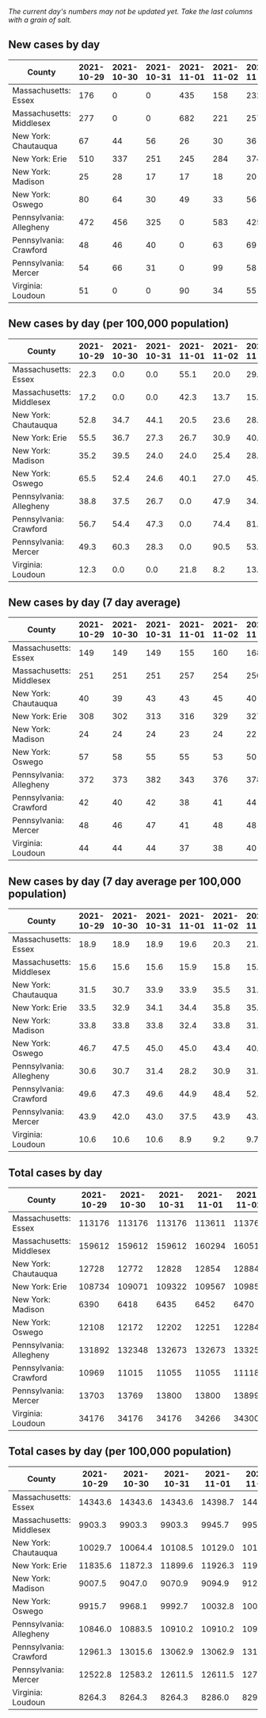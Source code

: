 _The current day's numbers may not be updated yet. Take the last columns with a grain of salt._
## New cases by day

| County | 2021-10-29 | 2021-10-30 | 2021-10-31 | 2021-11-01 | 2021-11-02 | 2021-11-03 | 2021-11-04 |
| --- | --- | --- | --- | --- | --- | --- | --- |
| Massachusetts: Essex | 176 | 0 | 0 | 435 | 158 | 232 |  |
| Massachusetts: Middlesex | 277 | 0 | 0 | 682 | 221 | 257 |  |
| New York: Chautauqua | 67 | 44 | 56 | 26 | 30 | 36 |  |
| New York: Erie | 510 | 337 | 251 | 245 | 284 | 374 |  |
| New York: Madison | 25 | 28 | 17 | 17 | 18 | 20 |  |
| New York: Oswego | 80 | 64 | 30 | 49 | 33 | 56 |  |
| Pennsylvania: Allegheny | 472 | 456 | 325 | 0 | 583 | 425 | 465 |
| Pennsylvania: Crawford | 48 | 46 | 40 | 0 | 63 | 69 | 54 |
| Pennsylvania: Mercer | 54 | 66 | 31 | 0 | 99 | 58 | 57 |
| Virginia: Loudoun | 51 | 0 | 0 | 90 | 34 | 55 | 53 |

## New cases by day (per 100,000 population)

| County | 2021-10-29 | 2021-10-30 | 2021-10-31 | 2021-11-01 | 2021-11-02 | 2021-11-03 | 2021-11-04 |
| --- | --- | --- | --- | --- | --- | --- | --- |
| Massachusetts: Essex | 22.3 | 0.0 | 0.0 | 55.1 | 20.0 | 29.4 |  |
| Massachusetts: Middlesex | 17.2 | 0.0 | 0.0 | 42.3 | 13.7 | 15.9 |  |
| New York: Chautauqua | 52.8 | 34.7 | 44.1 | 20.5 | 23.6 | 28.4 |  |
| New York: Erie | 55.5 | 36.7 | 27.3 | 26.7 | 30.9 | 40.7 |  |
| New York: Madison | 35.2 | 39.5 | 24.0 | 24.0 | 25.4 | 28.2 |  |
| New York: Oswego | 65.5 | 52.4 | 24.6 | 40.1 | 27.0 | 45.9 |  |
| Pennsylvania: Allegheny | 38.8 | 37.5 | 26.7 | 0.0 | 47.9 | 34.9 | 38.2 |
| Pennsylvania: Crawford | 56.7 | 54.4 | 47.3 | 0.0 | 74.4 | 81.5 | 63.8 |
| Pennsylvania: Mercer | 49.3 | 60.3 | 28.3 | 0.0 | 90.5 | 53.0 | 52.1 |
| Virginia: Loudoun | 12.3 | 0.0 | 0.0 | 21.8 | 8.2 | 13.3 | 12.8 |

## New cases by day (7 day average)

| County | 2021-10-29 | 2021-10-30 | 2021-10-31 | 2021-11-01 | 2021-11-02 | 2021-11-03 | 2021-11-04 |
| --- | --- | --- | --- | --- | --- | --- | --- |
| Massachusetts: Essex | 149 | 149 | 149 | 155 | 160 | 168 |  |
| Massachusetts: Middlesex | 251 | 251 | 251 | 257 | 254 | 250 |  |
| New York: Chautauqua | 40 | 39 | 43 | 43 | 45 | 40 |  |
| New York: Erie | 308 | 302 | 313 | 316 | 329 | 327 |  |
| New York: Madison | 24 | 24 | 24 | 23 | 24 | 22 |  |
| New York: Oswego | 57 | 58 | 55 | 55 | 53 | 50 |  |
| Pennsylvania: Allegheny | 372 | 373 | 382 | 343 | 376 | 378 | 389 |
| Pennsylvania: Crawford | 42 | 40 | 42 | 38 | 41 | 44 | 46 |
| Pennsylvania: Mercer | 48 | 46 | 47 | 41 | 48 | 48 | 52 |
| Virginia: Loudoun | 44 | 44 | 44 | 37 | 38 | 40 | 40 |

## New cases by day (7 day average per 100,000 population)

| County | 2021-10-29 | 2021-10-30 | 2021-10-31 | 2021-11-01 | 2021-11-02 | 2021-11-03 | 2021-11-04 |
| --- | --- | --- | --- | --- | --- | --- | --- |
| Massachusetts: Essex | 18.9 | 18.9 | 18.9 | 19.6 | 20.3 | 21.3 |  |
| Massachusetts: Middlesex | 15.6 | 15.6 | 15.6 | 15.9 | 15.8 | 15.5 |  |
| New York: Chautauqua | 31.5 | 30.7 | 33.9 | 33.9 | 35.5 | 31.5 |  |
| New York: Erie | 33.5 | 32.9 | 34.1 | 34.4 | 35.8 | 35.6 |  |
| New York: Madison | 33.8 | 33.8 | 33.8 | 32.4 | 33.8 | 31.0 |  |
| New York: Oswego | 46.7 | 47.5 | 45.0 | 45.0 | 43.4 | 40.9 |  |
| Pennsylvania: Allegheny | 30.6 | 30.7 | 31.4 | 28.2 | 30.9 | 31.1 | 32.0 |
| Pennsylvania: Crawford | 49.6 | 47.3 | 49.6 | 44.9 | 48.4 | 52.0 | 54.4 |
| Pennsylvania: Mercer | 43.9 | 42.0 | 43.0 | 37.5 | 43.9 | 43.9 | 47.5 |
| Virginia: Loudoun | 10.6 | 10.6 | 10.6 | 8.9 | 9.2 | 9.7 | 9.7 |

## Total cases by day

| County | 2021-10-29 | 2021-10-30 | 2021-10-31 | 2021-11-01 | 2021-11-02 | 2021-11-03 | 2021-11-04 |
| --- | --- | --- | --- | --- | --- | --- | --- |
| Massachusetts: Essex | 113176 | 113176 | 113176 | 113611 | 113769 | 114001 |  |
| Massachusetts: Middlesex | 159612 | 159612 | 159612 | 160294 | 160515 | 160772 |  |
| New York: Chautauqua | 12728 | 12772 | 12828 | 12854 | 12884 | 12920 |  |
| New York: Erie | 108734 | 109071 | 109322 | 109567 | 109851 | 110225 |  |
| New York: Madison | 6390 | 6418 | 6435 | 6452 | 6470 | 6490 |  |
| New York: Oswego | 12108 | 12172 | 12202 | 12251 | 12284 | 12340 |  |
| Pennsylvania: Allegheny | 131892 | 132348 | 132673 | 132673 | 133256 | 133681 | 134146 |
| Pennsylvania: Crawford | 10969 | 11015 | 11055 | 11055 | 11118 | 11187 | 11241 |
| Pennsylvania: Mercer | 13703 | 13769 | 13800 | 13800 | 13899 | 13957 | 14014 |
| Virginia: Loudoun | 34176 | 34176 | 34176 | 34266 | 34300 | 34355 | 34408 |

## Total cases by day (per 100,000 population)

| County | 2021-10-29 | 2021-10-30 | 2021-10-31 | 2021-11-01 | 2021-11-02 | 2021-11-03 | 2021-11-04 |
| --- | --- | --- | --- | --- | --- | --- | --- |
| Massachusetts: Essex | 14343.6 | 14343.6 | 14343.6 | 14398.7 | 14418.8 | 14448.2 |  |
| Massachusetts: Middlesex | 9903.3 | 9903.3 | 9903.3 | 9945.7 | 9959.4 | 9975.3 |  |
| New York: Chautauqua | 10029.7 | 10064.4 | 10108.5 | 10129.0 | 10152.6 | 10181.0 |  |
| New York: Erie | 11835.6 | 11872.3 | 11899.6 | 11926.3 | 11957.2 | 11997.9 |  |
| New York: Madison | 9007.5 | 9047.0 | 9070.9 | 9094.9 | 9120.3 | 9148.4 |  |
| New York: Oswego | 9915.7 | 9968.1 | 9992.7 | 10032.8 | 10059.9 | 10105.7 |  |
| Pennsylvania: Allegheny | 10846.0 | 10883.5 | 10910.2 | 10910.2 | 10958.1 | 10993.1 | 11031.3 |
| Pennsylvania: Crawford | 12961.3 | 13015.6 | 13062.9 | 13062.9 | 13137.3 | 13218.9 | 13282.7 |
| Pennsylvania: Mercer | 12522.8 | 12583.2 | 12611.5 | 12611.5 | 12702.0 | 12755.0 | 12807.1 |
| Virginia: Loudoun | 8264.3 | 8264.3 | 8264.3 | 8286.0 | 8294.3 | 8307.6 | 8320.4 |

